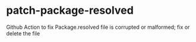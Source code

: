# patch-package-resolved
Github Action to fix Package.resolved file is corrupted or malformed; fix or delete the file
